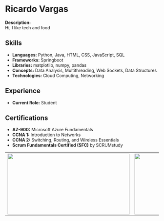 # Ricardo Vargas

**Description:**  
Hi, I like tech and food

## Skills

- **Languages:** Python, Java, HTML, CSS, JavaScript, SQL
- **Frameworks:** Springboot
- **Libraries:** matplotlib, numpy, pandas
- **Concepts:** Data Analysis, Multithreading, Web Sockets, Data Structures
- **Technologies:** Cloud Computing, Networking

## Experience

- **Current Role:** Student

## Certifications

- **AZ-900:** Microsoft Azure Fundamentals
- **CCNA 1:** Introduction to Networks
- **CCNA 2:** Switching, Routing, and Wireless Essentials
- **Scrum Fundamentals Certified (SFC)** by SCRUMstudy

<table>
  <tr>
    <td>
      <img src="https://github-readme-stats.vercel.app/api?username=RicardoVMon&show_icons=true&theme=default" width="400" height="200">
    </td>
    <td>
      <img src="https://github-readme-stats.vercel.app/api/top-langs/?username=RicardoVMon&layout=compact" width="400" height="200">
    </td>
  </tr>
</table>
